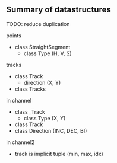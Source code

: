 


## Summary of datastructures

TODO: reduce duplication

points
 - class StraightSegment
   - class Type (H, V, S)

tracks
 - class Track
   - direction (X, Y)
 - class Tracks

in channel
 - class _Track
   - class Type (X, Y)
 - class Track
 - class Direction (INC, DEC, BI)

in channel2
 - track is implicit tuple (min, max, idx)
